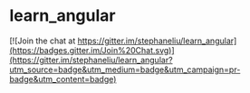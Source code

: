 # learn_angular

[![Join the chat at https://gitter.im/stephaneliu/learn_angular](https://badges.gitter.im/Join%20Chat.svg)](https://gitter.im/stephaneliu/learn_angular?utm_source=badge&utm_medium=badge&utm_campaign=pr-badge&utm_content=badge)
